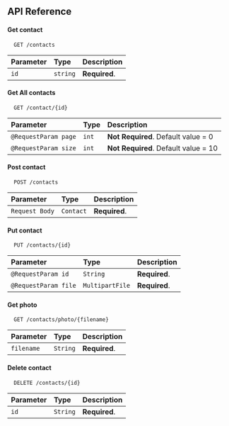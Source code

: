 
## API Reference

#### Get contact

```http
  GET /contacts
```
| Parameter | Type     | Description                       |
| :-------- | :------- | :-------------------------------- |
| `id`      | `string` | **Required**. |

#### Get All contacts

```http
  GET /contact/{id}
```

| Parameter | Type     | Description                       |
| :-------- | :------- | :-------------------------------- |
| `@RequestParam page`      | `int` | **Not Required**. Default value = 0 |
| `@RequestParam size`      | `int` | **Not Required**. Default value = 10 |

#### Post contact

```http
  POST /contacts
```

| Parameter | Type     | Description                       |
| :-------- | :------- | :-------------------------------- |
| `Request Body`      | `Contact` | **Required**. |


#### Put contact

```http
  PUT /contacts/{id}
```

| Parameter | Type     | Description                       |
| :-------- | :------- | :-------------------------------- |
| `@RequestParam id` | `String` | **Required**. |
| `@RequestParam file` | `MultipartFile` | **Required**. |

#### Get photo

```http
  GET /contacts/photo/{filename}
```

| Parameter | Type     | Description                       |
| :-------- | :------- | :-------------------------------- |
| `filename`      | `String` | **Required**. |

#### Delete contact

```http
  DELETE /contacts/{id}
```

| Parameter | Type     | Description                       |
| :-------- | :------- | :-------------------------------- |
| `id`      | `String` | **Required**. |
